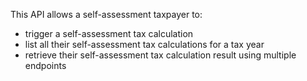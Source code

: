 This API allows a self-assessment taxpayer to:
- trigger a self-assessment tax calculation
- list all their self-assessment tax calculations for a tax year
- retrieve their self-assessment tax calculation result using multiple endpoints
